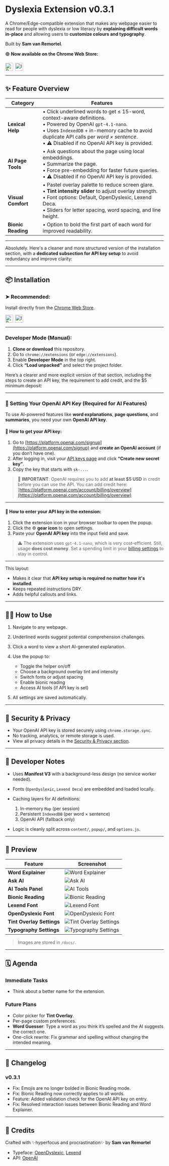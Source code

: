 # Dyslexia Extension v0.3.1

A Chrome/Edge-compatible extension that makes any webpage easier to read for people with dyslexia or low literacy by **explaining difficult words in-place** and allowing users to **customize colours and typography**.

Built by **Sam van Remortel**.

🟢 **Now available on the Chrome Web Store:**

<a href="https://chromewebstore.google.com/detail/klpdcdkplgglpiplbkokldplialmekpn" target="_blank" style="display: inline-flex; align-items: center; text-decoration: none;">
  <img src="https://lh3.googleusercontent.com/pe9taKhHUXBON8YvnD3WW6hhGes5Bchf50yZwr8JeYIGxMR7g4I4eC6A_qKjPLtIeHHkmwa0wlx_3ORAaWXxZ94p=s25" alt="Dyslexia Extension Icon" height="25" width="25" style="margin-right: 6px;">
  <img src="https://img.shields.io/chrome-web-store/v/klpdcdkplgglpiplbkokldplialmekpn?label=Install%20on%20Chrome%20Store&logo=googlechrome&style=for-the-badge" alt="Install on Chrome Web Store" height="25">
</a>


---

## ✨ Feature Overview

| Category           | Features                                                                                                                                                                                                                                                     |
| ------------------ | ------------------------------------------------------------------------------------------------------------------------------------------------------------------------------------------------------------------------------------------------------------ |
| **Lexical Help**   | • Click underlined words to get ≤ 15-word, context-aware definitions.<br>• Powered by OpenAI `gpt-4.1-nano`.<br>• Uses `IndexedDB` + in-memory cache to avoid duplicate API calls per *word × sentence*. <br>• ⚠️ Disabled if no OpenAI API key is provided. |
| **AI Page Tools**  | • Ask questions about the page using local embeddings.<br>• Summarize the page.<br>• Force pre-embedding for faster future queries.<br>• ⚠️ Disabled if no OpenAI API key is provided.                                                                       |
| **Visual Comfort** | • Pastel overlay palette to reduce screen glare.<br>• **Tint intensity slider** to adjust overlay strength.<br>• Font options: Default, OpenDyslexic, Lexend Deca.<br>• Sliders for letter spacing, word spacing, and line height.                           |
| **Bionic Reading** | • Option to bold the first part of each word for improved readability.                                                                                                                                                                                       |

---

Absolutely. Here's a cleaner and more structured version of the installation section, with a **dedicated subsection for API key setup** to avoid redundancy and improve clarity:

---

## 📦 Installation

### ➤ Recommended:

Install directly from the [Chrome Web Store](https://chromewebstore.google.com/detail/klpdcdkplgglpiplbkokldplialmekpn).

<a href="https://chromewebstore.google.com/detail/klpdcdkplgglpiplbkokldplialmekpn" target="_blank" style="display: inline-flex; align-items: center; text-decoration: none;">
  <img src="https://lh3.googleusercontent.com/pe9taKhHUXBON8YvnD3WW6hhGes5Bchf50yZwr8JeYIGxMR7g4I4eC6A_qKjPLtIeHHkmwa0wlx_3ORAaWXxZ94p=s25" alt="Dyslexia Extension Icon" height="25" width="25" style="margin-right: 6px;">
  <img src="https://img.shields.io/chrome-web-store/v/klpdcdkplgglpiplbkokldplialmekpn?label=Install%20on%20Chrome%20Store&logo=googlechrome&style=for-the-badge" alt="Install on Chrome Web Store" height="25">
</a>

---

### Developer Mode (Manual):

1. **Clone or download** this repository.
2. Go to `chrome://extensions` (or `edge://extensions`).
3. Enable **Developer Mode** in the top right.
4. Click **“Load unpacked”** and select the project folder.

Here’s a clearer and more explicit version of that section, including the steps to create an API key, the requirement to add credit, and the \$5 minimum deposit:

---

### 🔑 Setting Your OpenAI API Key (Required for AI Features)

To use AI-powered features like **word explanations**, **page questions**, and **summaries**, you need your own **OpenAI API key**.

#### 📌 How to get your API key:

1. Go to [https://platform.openai.com/signup](https://platform.openai.com/signup) and **create an OpenAI account** (if you don’t have one).
2. After logging in, visit your [API keys page](https://platform.openai.com/account/api-keys) and click **“Create new secret key”**.
3. Copy the key that starts with `sk-...`.

> 🧾 **IMPORTANT**:
> OpenAI requires you to add **at least \$5 USD** in credit before you can use the API.
> You can add credit here: [https://platform.openai.com/account/billing/overview](https://platform.openai.com/account/billing/overview)

---

#### 🔧 How to enter your API key in the extension:

1. Click the extension icon in your browser toolbar to open the popup.
2. Click the ⚙️ **gear icon** to open settings.
3. Paste your **OpenAI API key** into the input field and save.

> ⚠️ The extension uses `gpt-4.1-nano`, which is very cost-efficient.
> Still, usage **does cost money**. Set a spending limit in your [billing settings](https://platform.openai.com/account/billing/limits) to stay in control.

---

This layout:

* Makes it clear that **API key setup is required no matter how it's installed**.
* Keeps repeated instructions DRY.
* Adds helpful callouts and links.

---

## 🧑‍🏫 How to Use

1. Navigate to any webpage.
2. Underlined words suggest potential comprehension challenges.
3. Click a word to view a short AI-generated explanation.
4. Use the popup to:

   * Toggle the helper on/off
   * Choose a background overlay tint and intensity
   * Switch fonts or adjust spacing
   * Enable bionic reading
   * Access AI tools (if API key is set)
5. All settings are saved automatically.

---

## 🔐 Security & Privacy

* Your OpenAI API key is stored securely using `chrome.storage.sync`.
* No tracking, analytics, or remote storage is used.
* View all privacy details in the [Security & Privacy section](./security.html).

---

## 🔧 Developer Notes

* Uses **Manifest V3** with a background-less design (no service worker needed).
* Fonts (`OpenDyslexic`, `Lexend Deca`) are embedded and loaded locally.
* Caching layers for AI definitions:

  1. In-memory `Map` (per session)
  2. Persistent `IndexedDB` (per word × sentence)
  3. OpenAI API (fallback only)
* Logic is cleanly split across `content/`, `popup/`, and `options.js`.

---

## 📸 Preview

| Feature                   | Screenshot                                                   |
| ------------------------- | ------------------------------------------------------------ |
| **Word Explainer**        | ![Word Explainer](docs/Word%20Explainer.png)                 |
| **Ask AI**                | ![Ask AI](docs/Ask%20AI.png)                                 |
| **AI Tools Panel**        | ![AI Tools](docs/AI%20Tools.png)                             |
| **Bionic Reading**        | ![Bionic Reading](docs/Bionic%20Reading.png)                 |
| **Lexend Font**           | ![Lexend Font](docs/Lexend%20Font.png)                       |
| **OpenDyslexic Font**     | ![OpenDyslexic Font](docs/OpenDyslexic%20Font.png)           |
| **Tint Overlay Settings** | ![Tint Overlay Settings](docs/Tint%20overlay%20Settings.png) |
| **Typography Settings**   | ![Typography Settings](docs/Typography%20Settings.png)       |

> Images are stored in `/docs/`.

---

## 🗓️ Agenda

### Immediate Tasks

* Think about a better name for the extension.

### Future Plans

* Color picker for **Tint Overlay**.
* Per-page custom preferences.
* **Word Guesser**: Type a word as you think it’s spelled and the AI suggests the correct one.
* One-click rewrite: Fix grammar and spelling without changing the intended meaning.

---

## 📝 Changelog

### v0.3.1

* Fix: Emojis are no longer bolded in Bionic Reading mode.
* Fix: Bionic Reading now correctly applies to all words.
* Feature: Added validation check for the OpenAI API key on entry.
* Fix: Resolved interaction issues between Bionic Reading and Word Explainer.

---

## 🙏 Credits

Crafted with ✨hyperfocus and procrastination✨
by **Sam van Remortel**

* Typeface: [OpenDyslexic](https://opendyslexic.org/), [Lexend](https://www.lexend.com/)
* API: [OpenAI](https://platform.openai.com/)

